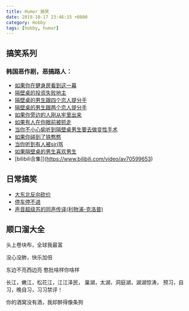 ```yaml
---
title: Humor 搞笑
date: 2019-10-17 23:46:15 +0800
category: Hobby
tags: [hobby, humor]
---
```


## 搞笑系列


### 韩国恶作剧，恶搞路人：

* [如果你在健身房看到这一幕](https://weibo.com/tv/v/I9WhCwes5?fid=1034:4423688754244671)
* [隔壁桌的投资失败地主](https://weibo.com/tv/v/IaPDu5cfI?fid=1034:4425816726031101)
* [隔壁桌的男生跟四个恋人提分手](https://weibo.com/tv/v/Ib88JsXzN?fid=1034:4426528243827606)
* [隔壁桌的男生跟两个恋人提分手](https://weibo.com/tv/v/IbTc4AzCP?fid=1034:4428336835837737)
* [如果你旁边的人刚从牢里出来](https://weibo.com/tv/v/Iao7WsC8h?fid=1034:4424759753040147)
* [如果有人在你眼前被抓走](https://weibo.com/tv/v/I8gqeihmm?fid=1034:4419696045570158)
* [当你不小心偷听到隔壁桌男生要去做变性手术](https://weibo.com/tv/v/I7Pvx7fRQ?fid=1034:4418660853584790)
* [如果你碰到了铁憨憨](https://weibo.com/tv/v/IaxyVaXGj?fid=1034:4425122430265047)
* [当你听到有人被siri骂](https://weibo.com/tv/v/IbJPuik3N?fid=1034:4427976700325519)
* [如果隔壁桌的男生喜欢男生](https://weibo.com/tv/v/I8K005XGe?fid=1034:4420833767027147)
* [bilibili合集]](https://www.bilibili.com/video/av70599653)

## 日常搞笑

* [大东北反向砍价](http://n.miaopai.com/media/tL752yuOA5cwfGfPIWNOtLnO0j48cCH8.htm)
* [停车停不进](https://weibo.com/tv/v/I89Jtnmo4?fid=1034:4419440155289796)
* [声音超级苏的同声传译(利物浦-克洛普)](https://weibo.com/tv/v/I5dzviyh4?fid=1034:4412437236226796)


## 顺口溜大全

头上卷块布，全球我最富

没心没肺，快乐加倍

东边不亮西边亮 憨批啥样你啥样

长江，嫩江，松花江，江江泽民，
巢湖，太湖，洞庭湖，湖湖惊涛，
预习，自习，晚自习，习习禁评！

你的酒窝没有酒，我却醉得像条狗